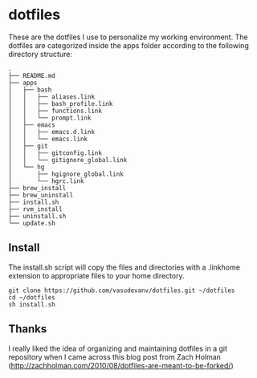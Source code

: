 # dotfiles

These are the dotfiles I use to personalize my working environment. The 
dotfiles are categorized inside the apps folder according to the following 
directory structure:

```
.
├── README.md
├── apps
│   ├── bash
│   │   ├── aliases.link
│   │   ├── bash_profile.link
│   │   ├── functions.link
│   │   └── prompt.link
│   ├── emacs
│   │   ├── emacs.d.link
│   │   └── emacs.link
│   ├── git
│   │   ├── gitconfig.link
│   │   └── gitignore_global.link
│   └── hg
│       ├── hgignore_global.link
│       └── hgrc.link
├── brew_install
├── brew_uninstall
├── install.sh
├── rvm_install
├── uninstall.sh
└── update.sh
```

## Install

The install.sh script will copy the files and directories with a .linkhome 
extension to appropriate files to your home directory.

```
git clone https://github.com/vasudevanv/dotfiles.git ~/dotfiles
cd ~/dotfiles
sh install.sh 
```

## Thanks
I really liked the idea of organizing and maintaining dotfiles in a 
git repository when I came across this blog post from Zach Holman
(http://zachholman.com/2010/08/dotfiles-are-meant-to-be-forked/) 


